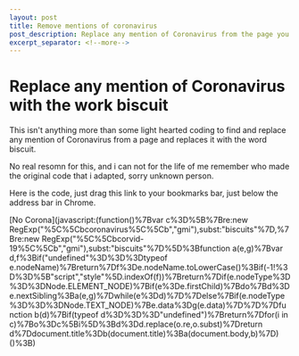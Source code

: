 ```yaml
---
layout: post
title: Remove mentions of coronavirus
post_description: Replace any mention of Coronavirus from the page you're viewing
excerpt_separator: <!--more-->
---
```


# Replace any mention of Coronavirus with the work biscuit

This isn't anything more than some light hearted coding to find and replace any mention of Coronavirus from a page and replaces it with the word biscuit.

No real resomn for this, and i can not for the life of me remember who made the original code that i adapted, sorry unknown person.

Here is the code, just drag this link to your bookmarks bar, just below the address bar in Chrome.

[No Corona](javascript:(function()%7Bvar c%3D%5B%7Bre:new RegExp("%5C%5Cbcoronavirus%5C%5Cb","gmi"),subst:"biscuits"%7D,%7Bre:new RegExp("%5C%5Cbcorvid-19%5C%5Cb","gmi"),subst:"biscuits"%7D%5D%3Bfunction a(e,g)%7Bvar d,f%3Bif("undefined"%3D%3D%3Dtypeof e.nodeName)%7Breturn%7Df%3De.nodeName.toLowerCase()%3Bif(-1!%3D%3D%5B"script","style"%5D.indexOf(f))%7Breturn%7Dif(e.nodeType%3D%3D%3DNode.ELEMENT_NODE)%7Bif(e%3De.firstChild)%7Bdo%7Bd%3De.nextSibling%3Ba(e,g)%7Dwhile(e%3Dd)%7D%7Delse%7Bif(e.nodeType%3D%3D%3DNode.TEXT_NODE)%7Be.data%3Dg(e.data)%7D%7D%7Dfunction b(d)%7Bif(typeof d%3D%3D%3D"undefined")%7Breturn%7Dfor(i in c)%7Bo%3Dc%5Bi%5D%3Bd%3Dd.replace(o.re,o.subst)%7Dreturn d%7Ddocument.title%3Db(document.title)%3Ba(document.body,b)%7D)()%3B)


